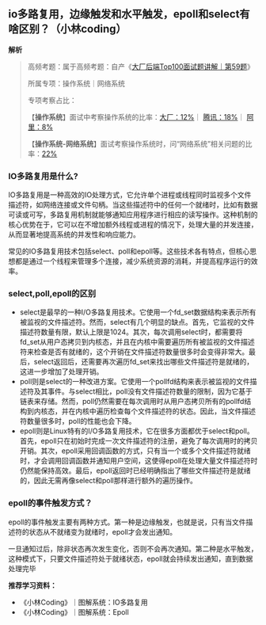 ## io多路复用，边缘触发和水平触发，epoll和select有啥区别？（小林coding）

**解析**

> 高频考题：属于高频考题：自产《[大厂后端Top100面试题讲解｜第59题](https://mp.weixin.qq.com/s?__biz=Mzk0OTM5MDMzNg==&mid=2247483813&idx=1&sn=d76cd77235886194667bb81cd1920b64&scene=21#wechat_redirect)》
>
> 所属专项：操作系统｜网络系统
>
> 专项考察占比：
>
> 【**操作系统**】面试中考察操作系统的比率：[大厂：12%](https://mp.weixin.qq.com/s?__biz=Mzk0OTM5MDMzNg==&mid=2247483843&idx=1&sn=7c7bd2c6b906c0ab38c868b84b88da56&chksm=c3585cacf42fd5ba38542da8ac77a7e731b486243c4aaf249d46d91b6c5e0e4e945f9729ad98&token=1036259463&lang=zh_CN&scene=21#wechat_redirect)｜ [腾讯：18%](https://mp.weixin.qq.com/s?__biz=Mzk0OTM5MDMzNg==&mid=2247483854&idx=1&sn=668db515e36dcdc8c180b11abef66e72&chksm=c3585ca1f42fd5b7d399b32a3c909b61a16f13c3bdb6ef6e0461470acdd3955c33a8a0d46120&token=1036259463&lang=zh_CN&scene=21#wechat_redirect)｜ [阿里：8%](https://mp.weixin.qq.com/s?__biz=Mzk0OTM5MDMzNg==&mid=2247483854&idx=1&sn=668db515e36dcdc8c180b11abef66e72&chksm=c3585ca1f42fd5b7d399b32a3c909b61a16f13c3bdb6ef6e0461470acdd3955c33a8a0d46120&token=1036259463&lang=zh_CN&scene=21#wechat_redirect)
>
> 【**操作系统-网络系统**】面试考察操作系统时，问“网络系统”相关问题的比率：[22%](https://mp.weixin.qq.com/s?__biz=Mzk0OTM5MDMzNg==&mid=2247483843&idx=1&sn=7c7bd2c6b906c0ab38c868b84b88da56&chksm=c3585cacf42fd5ba38542da8ac77a7e731b486243c4aaf249d46d91b6c5e0e4e945f9729ad98&token=1036259463&lang=zh_CN&scene=21#wechat_redirect)

### IO多路复用是什么?

IO多路复用是一种高效的IO处理方式，它允许单个进程或线程同时监视多个文件描述符，如网络连接或文件句柄。当这些描述符中的任何一个就绪时，比如有数据可读或可写，多路复用机制就能够通知应用程序进行相应的读写操作。这种机制的核心优势在于，它可以在不增加额外线程或进程的情况下，处理大量的并发连接，从而显著地提高系统的并发性和响应能力。

常见的IO多路复用技术包括select、poll和epoll等。这些技术各有特点，但核心思想都是通过一个线程来管理多个连接，减少系统资源的消耗，并提高程序运行的效率。

### select,poll,epoll的区别

- select是最早的一种I/O多路复用技术。它使用一个fd_set数据结构来表示所有被监视的文件描述符。然而，select有几个明显的缺点。首先，它监视的文件描述符数量有限，默认上限是1024。其次，每次调用select时，都需要将fd_set从用户态拷贝到内核态，并且在内核中需要遍历所有被监视的文件描述符来检查是否有就绪的，这个开销在文件描述符数量很多时会变得非常大。最后，select返回后，还需要再次遍历fd_set来找出哪些文件描述符是就绪的，这进一步增加了处理开销。
- poll则是select的一种改进方案。它使用一个pollfd结构来表示被监视的文件描述符及其事件。与select相比，poll没有文件描述符数量的限制，因为它基于链表来存储。然而，poll仍然需要在每次调用时从用户态拷贝所有的pollfd结构到内核态，并在内核中遍历检查每个文件描述符的状态。因此，当文件描述符数量很多时，poll的性能也会下降。
- epoll则是Linux特有的I/O多路复用技术，它在很多方面都优于select和poll。首先，epoll只在初始时完成一次文件描述符的注册，避免了每次调用时的拷贝开销。其次，epoll采用回调函数的方式，只有当一个或多个文件描述符就绪时，才会调用回调函数并通知用户空间，这使得epoll在处理大量文件描述符时仍然能保持高效。最后，epoll返回时已经明确指出了哪些文件描述符是就绪的，因此无需再像select和poll那样进行额外的遍历操作。

### epoll的事件触发方式？

epoll的事件触发主要有两种方式。第一种是边缘触发，也就是说，只有当文件描述符的状态从不就绪变为就绪时，epoll才会发出通知。

一旦通知过后，除非状态再次发生变化，否则不会再次通知。第二种是水平触发，这种模式下，只要文件描述符处于就绪状态，epoll就会持续发出通知，直到数据处理完毕

**推荐学习资料：**

- 《小林Coding》｜图解系统：IO多路复用
- 《小林Coding》｜图解系统：Epoll